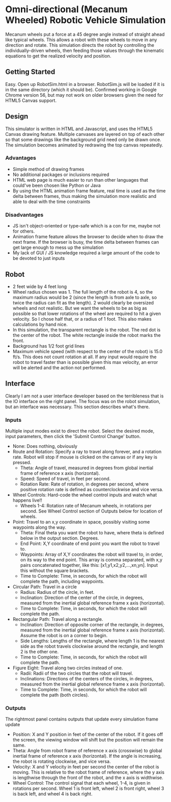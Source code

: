# Omni-directional (Mecanum Wheeled) Robotic Vehicle Simulation
Mecanum wheels put a force at a 45 degree angle instead of straight ahead like typical wheels. This allows a robot with these wheels to move in any direction and rotate. This simulation directs the robot by controlling the individually-driven wheels, then feeding those values through the kinematic equations to get the realized velocity and position.
## Getting Started
Easy. Open up RobotSim.html in a browser. RobotSim.js will be loaded if it is in the same directory (which it should be). Confirmed working in Google Chrome version 56, but may not work on older browsers given the need for HTML5 Canvas support.
## Design
This simulator is written in HTML and Javascript, and uses the HTML5 Canvas drawing feature.  Multiple canvases are layered on top of each other so that some drawings like the background grid need only be drawn once.  The simulation becomes animated by redrawing the top canvas repeatedly.
### Advantages
* Simple method of drawing frames
* No additional packages or inclusions required
* HTML web page is much easier to run than other languages that could've been chosen like Python or Java
* By using the HTML animation frame feature, real time is used as the time delta between frames, thus making the simulation more realistic and able to deal with the time constraints 
### Disadvantages
* JS isn't object-oriented or type-safe which is a con for me, maybe not for others. 
* Animation frame feature allows the browser to decide when to draw the next frame. If the browser is busy, the time delta between frames can get large enough to mess up the simulation
* My lack of GUI / JS knowledge required a large amount of the code to be devoted to just inputs
## Robot
* 2 feet wide by 4 feet long
* Wheel radius chosen was 1. The full length of the robot is 4, so the maximum radius would be 2 (since the length is from axle to axle, so twice the radius can fit as the length). 2 would clearly be oversized wheels and not realistic. But we want the wheels to be as big as possible so that lower rotations of the wheel are required to hit a given velocity. So I chose half that, or a radius of 1 foot. This also makes calculations by hand nice.
* In this simulation, the transparent rectangle is the robot. The red dot is the center of the robot. The white rectangle inside the robot marks the front. 
* Background has 1/2 foot grid lines
* Maximum vehicle speed (with respect to the center of the robot) is 15.0 ft/s. This does not count rotation at all. If any input would require the robot to travel faster than is possible given this max velocity, an error will be alerted and the action not performed.
## Interface
Clearly I am not a user interface developer based on the terribleness that is the IO interface on the right panel. The focus was on the robot simulation, but an interface was necessary. This section describes what's there.
### Inputs
Multiple input modes exist to direct the robot. Select the desired mode, input parameters, then click the 'Submit Control Change' button.
* None: Does nothing, obviously
* Route and Rotation: Specify a ray to travel along forever, and a rotation rate. Robot will stop if mouse is clicked on the canvas or if any key is pressed.
  * Theta: Angle of travel, measured in degrees from global inertial frame of reference x axis (horizontal).
  * Speed: Speed of travel, in feet per second.
  * Rotation Rate: Rate of rotation, in degrees per second, where positive rotation rate is defined as counterclockwise and vice versa.
* Wheel Controls: Hard-code the wheel control inputs and watch what happens live!!
  * Wheels 1-4: Rotation rate of Mecanum wheels, in rotations per second. See Wheel Control section of Outputs below for location of wheels.
* Point: Travel to an x,y coordinate in space, possibly visiting some waypoints along the way.
  * Theta: Final theta you want the robot to have, where theta is defined below in the output section. Degrees.
  * End Point: X,Y coordinate of end point you want the robot to travel to.
  * Waypoints: Array of X,Y coordinates the robot will travel to, in order, on its way to the end point. This array is comma separated, with x,y pairs concatenated together, like this: [x1,y1,x2,y2,...,xn,yn]. Input this without the square brackets.
  * Time to Complete: Time, in seconds, for which the robot will complete the path, including waypoints.
* Circular Path: Travel in a circle
  * Radius: Radius of the circle, in feet.
  * Inclination: Direction of the center of the circle, in degrees, measured from the inertial global reference frame x axis (horizontal).
  * Time to Complete: Time, in seconds, for which the robot will complete the path.
* Rectangular Path: Travel along a rectangle.
  * Inclination: Direction of opposite corner of the rectangle, in degrees, measured from the inertial global reference frame x axis (horizontal). Assume the robot is on a corner to begin.
  * Side Lengths: Lengths of the rectangle, where length 1 is the nearest side as the robot travels clockwise around the rectangle, and length 2 is the other one.
  * Time to Complete: Time, in seconds, for which the robot will complete the path.
* Figure Eight: Travel along two circles instead of one.
  * Radii: Radii of the two circles that the robot will travel.
  * Inclinations: Directions of the centers of the circles, in degrees, measured from the inertial global reference frame x axis (horizontal).
  * Time to Complete: Time, in seconds, for which the robot will complete the path (both circles).
### Outputs
The rightmost panel contains outputs that update every simulation frame update
* Position: X and Y position in feet of the center of the robot. If it goes off the screen, the viewing window will shift but the position will remain the same.
* Theta: Angle from robot frame of reference x axis (crosswise) to global inertial frame of reference x axis (horizontal). If the angle is increasing, the robot is rotating clockwise, and vice versa.
* Velocity: X and Y velocity in feet per second the center of the robot is moving. This is relative to the robot frame of reference, where the y axis is lengthwise through the front of the robot, and the x axis is widthwise.
* Wheel Control: The control signal that each wheel, 1-4, is given in rotations per second.  Wheel 1 is front left, wheel 2 is front right, wheel 3 is back left, and wheel 4 is back right.
